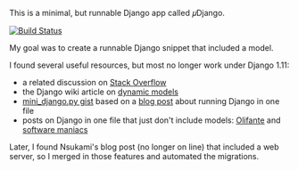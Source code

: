 This is a minimal, but runnable Django app called 𝜇Django.

[![Build Status]][travis-ci.org]

My goal was to create a runnable Django snippet that included a model.

I found several useful resources, but most no longer work under Django 1.11:

* a related discussion on [Stack Overflow][so]
* the Django wiki article on [dynamic models][wiki]
* [mini_django.py gist][gist] based on a [blog post][blog] about running Django
    in one file
* posts on Django in one file that just don't include models:
    [Olifante][olifante] and [software maniacs][maniacs]

Later, I found Nsukami's blog post (no longer on line) that included a web server, so I merged in those features and automated the migrations.

[so]: http://stackoverflow.com/q/1297873/4794
[wiki]: https://code.djangoproject.com/wiki/DynamicModels#Syncdb
[gist]: https://gist.github.com/k4ml/2219751
[blog]: http://fahhem.com/blog/2011/10/django-models-without-apps-or-everything-django-truly-in-a-single-file/
[olifante]: http://olifante.blogs.com/covil/2010/04/minimal-django.html
[maniacs]: http://softwaremaniacs.org/blog/2011/01/07/django-micro-framework/en/
[Build Status]: https://travis-ci.org/donkirkby/udjango.svg?branch=master
[travis-ci.org]: https://travis-ci.org/donkirkby/udjango
